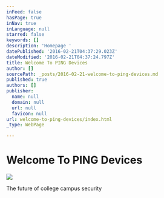 ```yaml
---
inFeed: false
hasPage: true
inNav: true
inLanguage: null
starred: false
keywords: []
description: 'Homepage '
datePublished: '2016-02-21T04:37:29.023Z'
dateModified: '2016-02-21T04:37:24.797Z'
title: Welcome To PING Devices
author: []
sourcePath: _posts/2016-02-21-welcome-to-ping-devices.md
published: true
authors: []
publisher:
  name: null
  domain: null
  url: null
  favicon: null
url: welcome-to-ping-devices/index.html
_type: WebPage

---
```

# Welcome To PING Devices
![](https://the-grid-user-content.s3-us-west-2.amazonaws.com/e86c4014-ea68-4dc2-81fb-b846d76e2cdb.png)

The future of college campus security